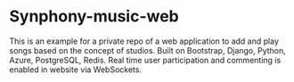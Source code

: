 # Synphony-music-web
This is an example for a private repo of a web application to add and play songs based on the concept of studios. Built on Bootstrap, Django, Python, Azure, PostgreSQL, Redis. Real time user participation and commenting is enabled in website via WebSockets.
